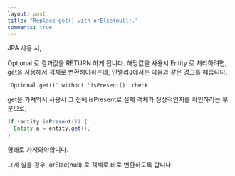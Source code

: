 ```yaml
---
layout: post
title: "Replace get() with orElse(null)."
comments: true
---
```


JPA 사용 시,

Optional<Entity> 로 결과값을 RETURN 하게 됩니다.
해당값을 사용시 Entity 로 처리하려면,
get을 사용해서 객체로 변환해야하는데, 인텔리J에서는
다음과 같은 경고를 해줍니다.

```
'Optional.get()' without 'isPresent()' check
```

get을 가져와서 사용시 그 전에 isPresent로 실제 객체가 정상적인지를 확인하라는 부분으로,

```java
if (entity.isPresent()) {
  Entity a = entity.get();
}
```
형태로 가져와야합니다.  

그게 실을 경우, orElse(null) 로 객체로 바로 변환하도록 합니다.  
